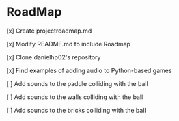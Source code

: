 # RoadMap
<p> [x] Create  projectroadmap.md </p>
<p> [x] Modify README.md to include Roadmap </p>
<p> [x] Clone danielhp02's repository </p>
<p> [x] Find examples of adding audio to Python-based games </p>
<p> [ ] Add sounds to the paddle colliding with the ball </p>
<p> [ ] Add sounds to the walls colliding with the ball </p>
<p> [ ] Add sounds to the bricks colliding with the ball </p>
